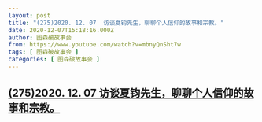 ```yaml
---
layout: post
title: "(275)2020. 12. 07  访谈夏钧先生，聊聊个人信仰的故事和宗教。"
date: 2020-12-07T15:18:16.000Z
author: 图森破故事会
from: https://www.youtube.com/watch?v=mbnyQnSht7w
tags: [ 图森破故事会 ]
categories: [ 图森破故事会 ]
---
```

<!--1607354296000-->
[(275)2020. 12. 07  访谈夏钧先生，聊聊个人信仰的故事和宗教。](https://www.youtube.com/watch?v=mbnyQnSht7w)
------

<div>

</div>
